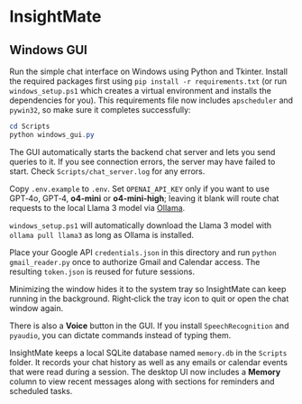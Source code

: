# InsightMate

## Windows GUI

Run the simple chat interface on Windows using Python and Tkinter. Install
the required packages first using `pip install -r requirements.txt` (or run
`windows_setup.ps1` which creates a virtual environment and installs the
dependencies for you). This requirements file now includes `apscheduler` and
`pywin32`, so make sure it completes successfully:

```powershell
cd Scripts
python windows_gui.py
```

The GUI automatically starts the backend chat server and lets you send
queries to it. If you see connection errors, the server may have failed to
start. Check `Scripts/chat_server.log` for any errors.

Copy `.env.example` to `.env`. Set `OPENAI_API_KEY` only if you want to use
GPT‑4o, GPT‑4, **o4-mini** or **o4-mini-high**; leaving it blank will route chat requests to the local Llama 3 model via
[Ollama](https://ollama.ai/).

`windows_setup.ps1` will automatically download the Llama 3 model with
`ollama pull llama3` as long as Ollama is installed.

Place your Google API `credentials.json` in this directory and run
`python gmail_reader.py` once to authorize Gmail and Calendar access. The
resulting `token.json` is reused for future sessions.

Minimizing the window hides it to the system tray so InsightMate can keep
running in the background. Right‑click the tray icon to quit or open the
chat window again.

There is also a **Voice** button in the GUI. If you install `SpeechRecognition`
and `pyaudio`, you can dictate commands instead of typing them.

InsightMate keeps a local SQLite database named `memory.db` in the `Scripts`
folder. It records your chat history as well as any emails or calendar events
that were read during a session.
The desktop UI now includes a **Memory** column to view recent messages along
with sections for reminders and scheduled tasks.

